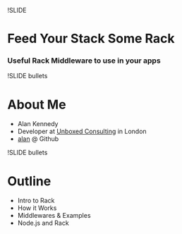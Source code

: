 !SLIDE 
# Feed Your Stack Some Rack
### Useful Rack Middleware to use in your apps

!SLIDE bullets
# About Me
* Alan Kennedy
* Developer at [Unboxed Consulting](http://www.unboxedconsulting.com) in London
* [alan](http://www.github.com/alan) @ Github

!SLIDE bullets
# Outline
* Intro to Rack
* How it Works
* Middlewares & Examples
* Node.js and Rack



